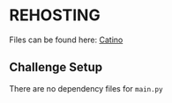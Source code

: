 # REHOSTING

Files can be found here: [Catino](https://github.com/sajjadium/ctf-archives/tree/main/ctfs/GreyCatTheFlag/2022/crypto/Catino)

## Challenge Setup
There are no dependency files for `main.py`


